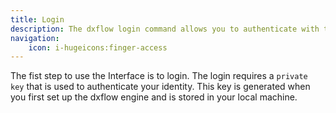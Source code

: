 ```yaml
---
title: Login
description: The dxflow login command allows you to authenticate with the dxflow engine, enabling secure access to the API and CLI functionalities. This command is essential for managing workflows, files, and other resources securely.
navigation:
    icon: i-hugeicons:finger-access
---
```


The fist step to use the Interface is to login. The login requires a `private key` that is used to authenticate your identity. This key is generated when you first set up the dxflow engine and is stored in your local machine.

